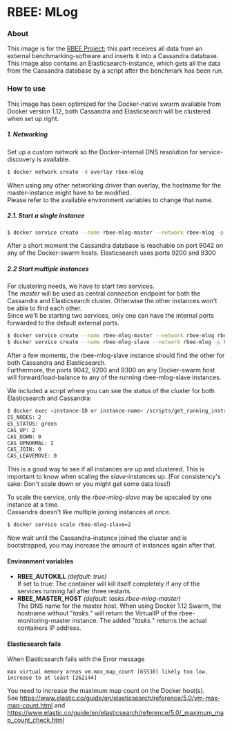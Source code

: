 # RBEE: MLog
### About
This image is for the [RBEE Project]; this part receives all data from an external benchmarking-software and inserts it into a Cassandra database.  
This image also contains an Elasticsearch-instance, which gets all the data from the Cassandra database by a script after the benchmark has been run.

### How to use
This image has been optimized for the Docker-native swarm available from Docker version 1.12, both Cassandra and Elasticsearch will be clustered when set up right.  
##### 1. Networking
Set up a custom network so the Docker-internal DNS resolution for service-discovery is available.
```sh
$ docker network create -d overlay rbee-mlog
```
When using any other networking driver than overlay, the hostname for the master-instance might have to be modified.  
Please refer to the available environment variables to change that name.
##### 2.1. Start a single instance
```sh
$ docker service create --name rbee-mlog-master --network rbee-mlog -p 9042:9042 -p 9200:9200 -p 9300:9300 rbee/mlog:<tag>
```
After a short moment the Cassandra database is reachable on port 9042 on any of the Docker-swarm hosts. Elasticsearch uses ports 9200 and 9300
##### 2.2 Start multiple instances
For clustering needs, we have to start two services.  
The _master_ will be used as central connection endpoint for both the Cassandra and Elasticsearch cluster. Otherwise the other instances won't be able to find each other.  
Since we'll be starting two services, only one can have the internal ports forwarded to the default external ports.
```sh
$ docker service create --name rbee-mlog-master --network rbee-mlog rbee/mlog:<tag>
$ docker service create --name rbee-mlog-slave --network rbee-mlog -p 9042:9042 -p 9200:9200 -p 9300:9300 rbee/mlog:<tag>
```
After a few moments, the rbee-mlog-slave instance should find the other for both Cassandra and Elasticsearch.  
Furthermore, the ports 9042, 9200 and 9300 on any Docker-swarm host will forward/load-balance to any of the running rbee-mlog-slave instances.

We included a script where you can see the status of the cluster for both Elasticsearch and Cassandra:
```sh
$ docker exec <instance-ID or instance-name> /scripts/get_running_instances.sh
ES_NODES: 2
ES_STATUS: green
CAS_UP: 2
CAS_DOWN: 0
CAS_UPNORMAL: 2
CAS_JOIN: 0
CAS_LEAVEMOVE: 0
```
This is a good way to see if all instances are up and clustered. This is important to know when scaling the _slave_-instances up. (For consistency's sake: Don't scale down or you might get some data loss!)

To scale the service, only the _rbee-mlog-slave_ may be upscaled by one instance at a time.  
Cassandra doesn't like multiple joining instances at once.
```sh
$ docker service scale rbee-mlog-slave=2
```
Now wait until the Cassandra-instance joined the cluster and is bootstrapped, you may increase the amount of instances again after that.
#### Environment variables
 * **RBEE_AUTOKILL** _(default: true)_  
If set to true: The container will kill itself completely if any of the services running fail after three restarts.
 * **RBEE_MASTER_HOST** _(default: tasks.rbee-mlog-master)_  
The DNS name for the master host. When using Docker 1.12 Swarm, the hostname without "_tasks._" will return the VirtualIP of the rbee-monitoring-master instance. The added "_tasks._" returns the actual containers IP address.

#### Elasticsearch fails
When Elasticsearch fails with the Error message
```ERROR: bootstrap checks failed
max virtual memory areas vm.max_map_count [65530] likely too low, increase to at least [262144]
```

You need to increase the maximum map count on the Docker host(s).  
See https://www.elastic.co/guide/en/elasticsearch/reference/5.0/vm-max-map-count.html and https://www.elastic.co/guide/en/elasticsearch/reference/5.0/_maximum_map_count_check.html

[RBEE Project]: <http://www.rbee.io>
